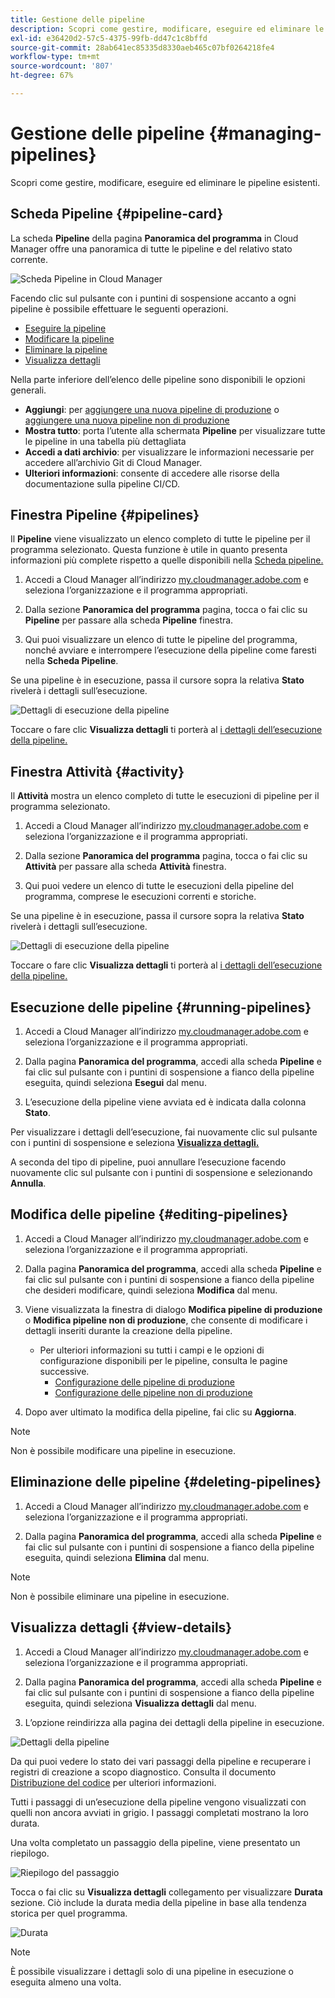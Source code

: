 ```yaml
---
title: Gestione delle pipeline
description: Scopri come gestire, modificare, eseguire ed eliminare le pipeline esistenti.
exl-id: e36420d2-57c5-4375-99fb-dd47c1c8bffd
source-git-commit: 28ab641ec85335d8330aeb465c07bf0264218fe4
workflow-type: tm+mt
source-wordcount: '807'
ht-degree: 67%

---
```



# Gestione delle pipeline {#managing-pipelines}

Scopri come gestire, modificare, eseguire ed eliminare le pipeline esistenti.

## Scheda Pipeline {#pipeline-card}

La scheda **Pipeline** della pagina **Panoramica del programma** in Cloud Manager offre una panoramica di tutte le pipeline e del relativo stato corrente.

![Scheda Pipeline in Cloud Manager](/help/assets/configure-pipelines/pipelines-card.png)

Facendo clic sul pulsante con i puntini di sospensione accanto a ogni pipeline è possibile effettuare le seguenti operazioni.

* [Eseguire la pipeline](#running-pipelines)
* [Modificare la pipeline](#editing-pipelines)
* [Eliminare la pipeline](#deleting-pipelines)
* [Visualizza dettagli](#view-details)

Nella parte inferiore dell’elenco delle pipeline sono disponibili le opzioni generali.

* **Aggiungi**: per [aggiungere una nuova pipeline di produzione](/help/using/production-pipelines.md) o [aggiungere una nuova pipeline non di produzione](/help/using/non-production-pipelines.md)
* **Mostra tutto**: porta l’utente alla schermata **Pipeline** per visualizzare tutte le pipeline in una tabella più dettagliata
* **Accedi a dati archivio**: per visualizzare le informazioni necessarie per accedere all’archivio Git di Cloud Manager.
* **Ulteriori informazioni**: consente di accedere alle risorse della documentazione sulla pipeline CI/CD.

## Finestra Pipeline {#pipelines}

Il **Pipeline** viene visualizzato un elenco completo di tutte le pipeline per il programma selezionato. Questa funzione è utile in quanto presenta informazioni più complete rispetto a quelle disponibili nella [Scheda pipeline.](#pipeline-card)

1. Accedi a Cloud Manager all’indirizzo [my.cloudmanager.adobe.com](https://my.cloudmanager.adobe.com/) e seleziona l’organizzazione e il programma appropriati.

1. Dalla sezione **Panoramica del programma** pagina, tocca o fai clic su **Pipeline** per passare alla scheda **Pipeline** finestra.

1. Qui puoi visualizzare un elenco di tutte le pipeline del programma, nonché avviare e interrompere l’esecuzione della pipeline come faresti nella **Scheda Pipeline**.

Se una pipeline è in esecuzione, passa il cursore sopra la relativa **Stato** rivelerà i dettagli sull’esecuzione.

![Dettagli di esecuzione della pipeline](/help/assets/configure-pipelines/pipeline-status.png)

Toccare o fare clic **Visualizza dettagli** ti porterà al [i dettagli dell’esecuzione della pipeline.](#view-details)

## Finestra Attività {#activity}

Il **Attività** mostra un elenco completo di tutte le esecuzioni di pipeline per il programma selezionato.

1. Accedi a Cloud Manager all’indirizzo [my.cloudmanager.adobe.com](https://my.cloudmanager.adobe.com/) e seleziona l’organizzazione e il programma appropriati.

1. Dalla sezione **Panoramica del programma** pagina, tocca o fai clic su **Attività** per passare alla scheda **Attività** finestra.

1. Qui puoi vedere un elenco di tutte le esecuzioni della pipeline del programma, comprese le esecuzioni correnti e storiche.

Se una pipeline è in esecuzione, passa il cursore sopra la relativa **Stato** rivelerà i dettagli sull’esecuzione.

![Dettagli di esecuzione della pipeline](/help/assets/configure-pipelines/pipeline-activity.png)

Toccare o fare clic **Visualizza dettagli** ti porterà al [i dettagli dell’esecuzione della pipeline.](#view-details)

## Esecuzione delle pipeline {#running-pipelines}

1. Accedi a Cloud Manager all’indirizzo [my.cloudmanager.adobe.com](https://my.cloudmanager.adobe.com/) e seleziona l’organizzazione e il programma appropriati.

1. Dalla pagina **Panoramica del programma**, accedi alla scheda **Pipeline** e fai clic sul pulsante con i puntini di sospensione a fianco della pipeline eseguita, quindi seleziona **Esegui** dal menu.

1. L’esecuzione della pipeline viene avviata ed è indicata dalla colonna **Stato**.

Per visualizzare i dettagli dell’esecuzione, fai nuovamente clic sul pulsante con i puntini di sospensione e seleziona **[Visualizza dettagli.](#view-details)**

A seconda del tipo di pipeline, puoi annullare l’esecuzione facendo nuovamente clic sul pulsante con i puntini di sospensione e selezionando **Annulla**.

## Modifica delle pipeline {#editing-pipelines}

1. Accedi a Cloud Manager all’indirizzo [my.cloudmanager.adobe.com](https://my.cloudmanager.adobe.com/) e seleziona l’organizzazione e il programma appropriati.

1. Dalla pagina **Panoramica del programma**, accedi alla scheda **Pipeline** e fai clic sul pulsante con i puntini di sospensione a fianco della pipeline che desideri modificare, quindi seleziona **Modifica** dal menu.

1. Viene visualizzata la finestra di dialogo **Modifica pipeline di produzione** o **Modifica pipeline non di produzione**, che consente di modificare i dettagli inseriti durante la creazione della pipeline.

   * Per ulteriori informazioni su tutti i campi e le opzioni di configurazione disponibili per le pipeline, consulta le pagine successive.
      * [Configurazione delle pipeline di produzione](/help/using/production-pipelines.md)
      * [Configurazione delle pipeline non di produzione](/help/using/non-production-pipelines.md)

1. Dopo aver ultimato la modifica della pipeline, fai clic su **Aggiorna**.

>[!NOTE]
>
>Non è possibile modificare una pipeline in esecuzione.

## Eliminazione delle pipeline {#deleting-pipelines}

1. Accedi a Cloud Manager all’indirizzo [my.cloudmanager.adobe.com](https://my.cloudmanager.adobe.com/) e seleziona l’organizzazione e il programma appropriati.

1. Dalla pagina **Panoramica del programma**, accedi alla scheda **Pipeline** e fai clic sul pulsante con i puntini di sospensione a fianco della pipeline eseguita, quindi seleziona **Elimina** dal menu.

>[!NOTE]
>
>Non è possibile eliminare una pipeline in esecuzione.

## Visualizza dettagli {#view-details}

1. Accedi a Cloud Manager all’indirizzo [my.cloudmanager.adobe.com](https://my.cloudmanager.adobe.com/) e seleziona l’organizzazione e il programma appropriati.

1. Dalla pagina **Panoramica del programma**, accedi alla scheda **Pipeline** e fai clic sul pulsante con i puntini di sospensione a fianco della pipeline eseguita, quindi seleziona **Visualizza dettagli** dal menu.

1. L’opzione reindirizza alla pagina dei dettagli della pipeline in esecuzione.

![Dettagli della pipeline](/help/assets/configure-pipelines/pipeline-running-details.png)

Da qui puoi vedere lo stato dei vari passaggi della pipeline e recuperare i registri di creazione a scopo diagnostico. Consulta il documento [Distribuzione del codice](/help/using/code-deployment.md) per ulteriori informazioni.

Tutti i passaggi di un’esecuzione della pipeline vengono visualizzati con quelli non ancora avviati in grigio. I passaggi completati mostrano la loro durata.

Una volta completato un passaggio della pipeline, viene presentato un riepilogo.

![Riepilogo del passaggio](/help/assets/configure-pipelines/pipeline-step.png)

Tocca o fai clic su **Visualizza dettagli** collegamento per visualizzare **Durata** sezione. Ciò include la durata media della pipeline in base alla tendenza storica per quel programma.

![Durata](/help/assets/configure-pipelines/duration.png)

>[!NOTE]
>
>È possibile visualizzare i dettagli solo di una pipeline in esecuzione o eseguita almeno una volta.
